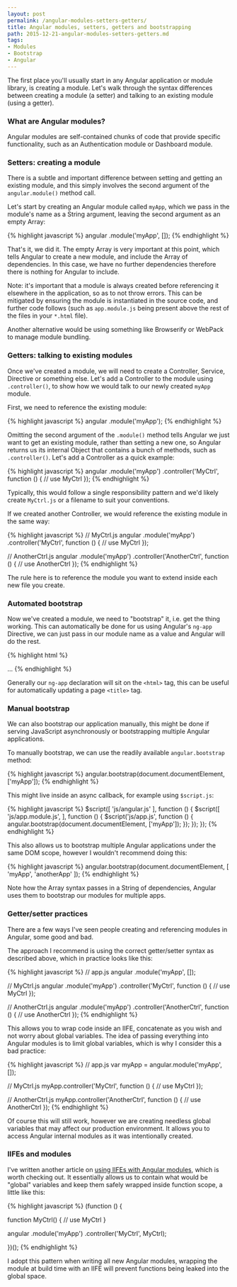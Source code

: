 ```yaml
---
layout: post
permalink: /angular-modules-setters-getters/
title: Angular modules, setters, getters and bootstrapping
path: 2015-12-21-angular-modules-setters-getters.md
tags:
- Modules
- Bootstrap
- Angular
---
```


The first place you'll usually start in any Angular application or module library, is creating a module. Let's walk through the syntax differences between creating a module (a setter) and talking to an existing module (using a getter).

### What are Angular modules?

Angular modules are self-contained chunks of code that provide specific functionality, such as an Authentication module or Dashboard module.

### Setters: creating a module

There is a subtle and important difference between setting and getting an existing module, and this simply involves the second argument of the `angular.module()` method call.

Let's start by creating an Angular module called `myApp`, which we pass in the module's name as a String argument, leaving the second argument as an empty Array:

{% highlight javascript %}
angular
  .module('myApp', []);
{% endhighlight %}

That's it, we did it. The empty Array is very important at this point, which tells Angular to create a new module, and include the Array of dependencies. In this case, we have no further dependencies therefore there is nothing for Angular to include.

Note: it's important that a module is always created before referencing it elsewhere in the application, so as to not throw errors. This can be mitigated by ensuring the module is instantiated in the source code, and further code follows (such as `app.module.js` being present above the rest of the files in your `*.html` file).

Another alternative would be using something like Browserify or WebPack to manage module bundling.

### Getters: talking to existing modules

Once we've created a module, we will need to create a Controller, Service, Directive or something else. Let's add a Controller to the module using `.controller()`, to show how we would talk to our newly created `myApp` module.

First, we need to reference the existing module:

{% highlight javascript %}
angular
  .module('myApp');
{% endhighlight %}

Omitting the second argument of the `.module()` method tells Angular we just want to get an existing module, rather than setting a new one, so Angular returns us its internal Object that contains a bunch of methods, such as `.controller()`. Let's add a Controller as a quick example:

{% highlight javascript %}
angular
  .module('myApp')
  .controller('MyCtrl', function () {
    // use MyCtrl
  });
{% endhighlight %}

Typically, this would follow a single responsibility pattern and we'd likely create `MyCtrl.js` or a filename to suit your conventions.

If we created another Controller, we would reference the existing module in the same way:

{% highlight javascript %}
// MyCtrl.js
angular
  .module('myApp')
  .controller('MyCtrl', function () {
    // use MyCtrl
  });

// AnotherCtrl.js
angular
  .module('myApp')
  .controller('AnotherCtrl', function () {
    // use AnotherCtrl
  });
{% endhighlight %}

The rule here is to reference the module you want to extend inside each new file you create.

### Automated bootstrap

Now we've created a module, we need to "bootstrap" it, i.e. get the thing working. This can automatically be done for us using Angular's `ng-app` Directive, we can just pass in our module name as a value and Angular will do the rest.

{% highlight html %}
<html ng-app="myApp">
  ...
</html>
{% endhighlight %}

Generally our `ng-app` declaration will sit on the `<html>` tag, this can be useful for automatically updating a page `<title>` tag. 

### Manual bootstrap

We can also bootstrap our application manually, this might be done if serving JavaScript asynchronously or bootstrapping multiple Angular applications.

To manually bootstrap, we can use the readily available `angular.bootstrap` method:

{% highlight javascript %}
angular.bootstrap(document.documentElement, ['myApp']);
{% endhighlight %}

This might live inside an async callback, for example using `$script.js`:

{% highlight javascript %}
$script([
  'js/angular.js'
  ], function () {
    $script([
      'js/app.module.js',
    ], function () {
      $script('js/app.js', function () {
        angular.bootstrap(document.documentElement, ['myApp']);
      });
  });
});
{% endhighlight %}

This also allows us to bootstrap multiple Angular applications under the same DOM scope, however I wouldn't recommend doing this:

{% highlight javascript %}
angular.bootstrap(document.documentElement, [
  'myApp',
  'anotherApp'
]);
{% endhighlight %}

Note how the Array syntax passes in a String of dependencies, Angular uses them to bootstrap our modules for multiple apps.

### Getter/setter practices

There are a few ways I've seen people creating and referencing modules in Angular, some good and bad.

The approach I recommend is using the correct getter/setter syntax as described above, which in practice looks like this:

{% highlight javascript %}
// app.js
angular
  .module('myApp', []);

// MyCtrl.js
angular
  .module('myApp')
  .controller('MyCtrl', function () {
    // use MyCtrl
  });

// AnotherCtrl.js
angular
  .module('myApp')
  .controller('AnotherCtrl', function () {
    // use AnotherCtrl
  });
{% endhighlight %}

This allows you to wrap code inside an IIFE, concatenate as you wish and not worry about global variables. The idea of passing everything into Angular modules is to limit global variables, which is why I consider this a bad practice:

{% highlight javascript %}
// app.js
var myApp = angular.module('myApp', []);

// MyCtrl.js
myApp.controller('MyCtrl', function () {
    // use MyCtrl
  });

// AnotherCtrl.js
myApp.controller('AnotherCtrl', function () {
    // use AnotherCtrl
  });
{% endhighlight %}

Of course this will still work, however we are creating needless global variables that may affect our production environment. It allows you to access Angular internal modules as it was intentionally created.

### IIFEs and modules

I've written another article on [using IIFEs with Angular modules](/minimal-angular-module-syntax-approach-using-an-iife), which is worth checking out. It essentially allows us to contain what would be "global" variables and keep them safely wrapped inside function scope, a little like this:

{% highlight javascript %}
(function () {

  function MyCtrl() {
    // use MyCtrl
  }

  angular
    .module('myApp')
    .controller('MyCtrl', MyCtrl);

})();
{% endhighlight %}

I adopt this pattern when writing all new Angular modules, wrapping the module at build time with an IIFE will prevent functions being leaked into the global space.
